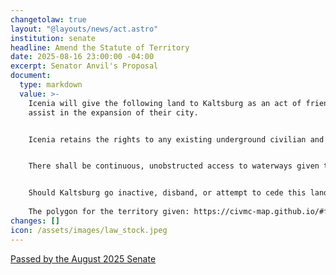 ```yaml
---
changetolaw: true
layout: "@layouts/news/act.astro"
institution: senate
headline: Amend the Statute of Territory
date: 2025-08-16 23:00:00 -04:00
excerpt: Senator Anvil's Proposal
document:
  type: markdown
  value: >-
    Icenia will give the following land to Kaltsburg as an act of friendship to
    assist in the expansion of their city.


    Icenia retains the rights to any existing underground civilian and military infrastructure in the given land.


    There shall be continuous, unobstructed access to waterways given to Kaltsburg. Should Kaltsburg choose to remove or obstruct the waterway, they shall build an equivalent navigable waterway to ensure continuous river connectivity.


    Should Kaltsburg go inactive, disband, or attempt to cede this land, Icenia shall retain the right to reclaim the given territory before any other nation. 
     
    The polygon for the territory given: https://civmc-map.github.io/#feature=%7B"name":"Icenia%20to%20Kaltsburg","id":"QDjr3meSPE5l","polygons":%5B%5B%5B-5390,-5435%5D,%5B-5442,-5433%5D,%5B-5468,-5449%5D,%5B-5500,-5465%5D,%5B-5530,-5483%5D,%5B-5551,-5495%5D,%5B-5573,-5507%5D,%5B-5602,-5524%5D,%5B-5570,-5559%5D,%5B-5538,-5547%5D,%5B-5528,-5556%5D,%5B-5498,-5581%5D,%5B-5499,-5603%5D,%5B-5500,-5635%5D,%5B-5500,-5660%5D,%5B-5482,-5682%5D,%5B-5463,-5706%5D,%5B-5434,-5741%5D,%5B-5397,-5746%5D,%5B-5378,-5781%5D,%5B-5358,-5817%5D,%5B-5348,-5836%5D,%5B-5254,-5832%5D,%5B-5231,-5846%5D,%5B-5204,-5864%5D,%5B-5176,-5839%5D,%5B-5151,-5816%5D,%5B-5136,-5816%5D,%5B-5144,-5765%5D,%5B-5153,-5742%5D,%5B-5166,-5732%5D,%5B-5186,-5698%5D,%5B-5198,-5666%5D,%5B-5229,-5663%5D,%5B-5240,-5655%5D,%5B-5250,-5648%5D,%5B-5271,-5625%5D,%5B-5290,-5608%5D,%5B-5312,-5596%5D,%5B-5321,-5582%5D,%5B-5316,-5563%5D,%5B-5313,-5542%5D,%5B-5312,-5525%5D,%5B-5322,-5506%5D,%5B-5330,-5492%5D,%5B-5338,-5473%5D,%5B-5360,-5395%5D%5D%5D%7D
changes: []
icon: /assets/images/law_stock.jpeg
---
```

[Passed by the August 2025 Senate](https://discord.com/channels/558071874161082368/1406472822607450234/1406472822607450234)
